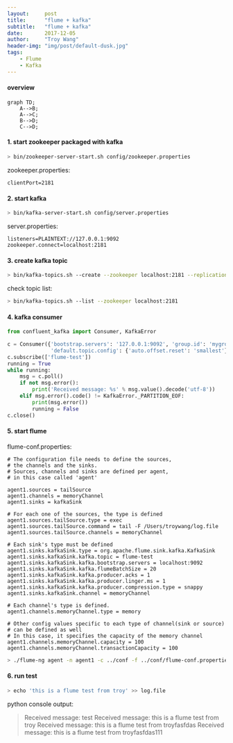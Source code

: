 ```yaml
---
layout:     post
title:      "flume + kafka"
subtitle:   "flume + kafka"
date:       2017-12-05
author:     "Troy Wang"
header-img: "img/post/default-dusk.jpg"
tags:
    - Flume
    - Kafka
---
```


#### overview

```mermaid
graph TD;
    A-->B;
    A-->C;
    B-->D;
    C-->D;
```

#### 1. start zookeeper packaged with kafka

```bash
> bin/zookeeper-server-start.sh config/zookeeper.properties
```

zookeeper.properties:

```properties
clientPort=2181
```

#### 2. start kafka

```bash
> bin/kafka-server-start.sh config/server.properties
```

server.properties:

```properties
listeners=PLAINTEXT://127.0.0.1:9092
zookeeper.connect=localhost:2181
```

#### 3. create kafka topic

```bash
> bin/kafka-topics.sh --create --zookeeper localhost:2181 --replication-factor 1 --partitions 1 --topic flume-test
```

check topic list:

```bash
> bin/kafka-topics.sh --list --zookeeper localhost:2181
```

#### 4. kafka consumer

```python
from confluent_kafka import Consumer, KafkaError

c = Consumer({'bootstrap.servers': '127.0.0.1:9092', 'group.id': 'mygroup',
              'default.topic.config': {'auto.offset.reset': 'smallest'}})
c.subscribe(['flume-test'])
running = True
while running:
    msg = c.poll()
    if not msg.error():
        print('Received message: %s' % msg.value().decode('utf-8'))
    elif msg.error().code() != KafkaError._PARTITION_EOF:
        print(msg.error())
        running = False
c.close()
```

#### 5. start flume

flume-conf.properties:

```properties
# The configuration file needs to define the sources, 
# the channels and the sinks.
# Sources, channels and sinks are defined per agent, 
# in this case called 'agent'

agent1.sources = tailSource
agent1.channels = memoryChannel
agent1.sinks = kafkaSink

# For each one of the sources, the type is defined
agent1.sources.tailSource.type = exec
agent1.sources.tailSource.command = tail -F /Users/troywang/log.file
agent1.sources.tailSource.channels = memoryChannel

# Each sink's type must be defined
agent1.sinks.kafkaSink.type = org.apache.flume.sink.kafka.KafkaSink
agent1.sinks.kafkaSink.kafka.topic = flume-test
agent1.sinks.kafkaSink.kafka.bootstrap.servers = localhost:9092
agent1.sinks.kafkaSink.kafka.flumeBatchSize = 20
agent1.sinks.kafkaSink.kafka.producer.acks = 1
agent1.sinks.kafkaSink.kafka.producer.linger.ms = 1
agent1.sinks.kafkaSink.kafka.producer.compression.type = snappy
agent1.sinks.kafkaSink.channel = memoryChannel

# Each channel's type is defined.
agent1.channels.memoryChannel.type = memory

# Other config values specific to each type of channel(sink or source)
# can be defined as well
# In this case, it specifies the capacity of the memory channel
agent1.channels.memoryChannel.capacity = 100
agent1.channels.memoryChannel.transactionCapacity = 100
```

```bash
> ./flume-ng agent -n agent1 -c ../conf -f ../conf/flume-conf.properties -Dflume.root.logger=DEBUG,console
```

#### 6. run test

```bash
> echo 'this is a flume test from troy' >> log.file
```
python console output: 
> Received message: test
> Received message: this is a flume test from troy
> Received message: this is a flume test from troyfasfdas
> Received message: this is a flume test from troyfasfdas111
